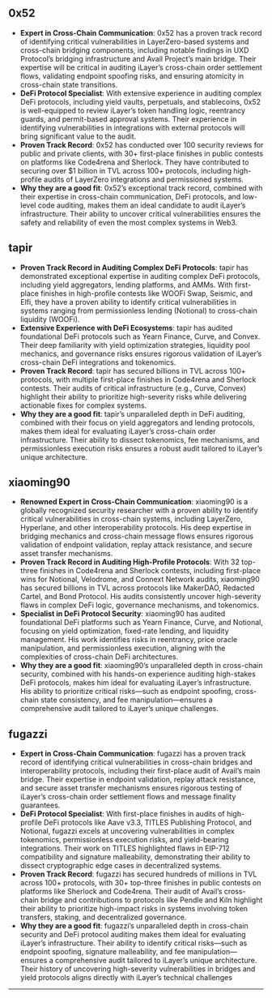 ## 0x52  

- **Expert in Cross-Chain Communication**: 0x52 has a proven track record of identifying critical vulnerabilities in LayerZero-based systems and cross-chain bridging components, including notable findings in UXD Protocol’s bridging infrastructure and Avail Project’s main bridge. Their expertise will be critical in auditing iLayer’s cross-chain order settlement flows, validating endpoint spoofing risks, and ensuring atomicity in cross-chain state transitions.  
- **DeFi Protocol Specialist**: With extensive experience in auditing complex DeFi protocols, including yield vaults, perpetuals, and stablecoins, 0x52 is well-equipped to review iLayer’s token handling logic, reentrancy guards, and permit-based approval systems. Their experience in identifying vulnerabilities in integrations with external protocols will bring significant value to the audit.  
- **Proven Track Record**: 0x52 has conducted over 100 security reviews for public and private clients, with 30+ first-place finishes in public contests on platforms like Code4rena and Sherlock. They have contributed to securing over $1 billion in TVL across 100+ protocols, including high-profile audits of LayerZero integrations and permissioned systems.  
- **Why they are a good fit**: 0x52’s exceptional track record, combined with their expertise in cross-chain communication, DeFi protocols, and low-level code auditing, makes them an ideal candidate to audit iLayer’s infrastructure. Their ability to uncover critical vulnerabilities ensures the safety and reliability of even the most complex systems in Web3.


## tapir  

- **Proven Track Record in Auditing Complex DeFi Protocols**: tapir has demonstrated exceptional expertise in auditing complex DeFi protocols, including yield aggregators, lending platforms, and AMMs. With first-place finishes in high-profile contests like WOOFi Swap, Seismic, and Elfi, they have a proven ability to identify critical vulnerabilities in systems ranging from permissionless lending (Notional) to cross-chain liquidity (WOOFi).  
- **Extensive Experience with DeFi Ecosystems**: tapir has audited foundational DeFi protocols such as Yearn Finance, Curve, and Convex. Their deep familiarity with yield optimization strategies, liquidity pool mechanics, and governance risks ensures rigorous validation of iLayer’s cross-chain DeFi integrations and tokenomics.  
- **Proven Track Record**: tapir has secured billions in TVL across 100+ protocols, with multiple first-place finishes in Code4rena and Sherlock contests. Their audits of critical infrastructure (e.g., Curve, Convex) highlight their ability to prioritize high-severity risks while delivering actionable fixes for complex systems.  
- **Why they are a good fit**: tapir’s unparalleled depth in DeFi auditing, combined with their focus on yield aggregators and lending protocols, makes them ideal for evaluating iLayer’s cross-chain order infrastructure. Their ability to dissect tokenomics, fee mechanisms, and permissionless execution risks ensures a robust audit tailored to iLayer’s unique architecture.


## xiaoming90  

- **Renowned Expert in Cross-Chain Communication**: xiaoming90 is a globally recognized security researcher with a proven ability to identify critical vulnerabilities in cross-chain systems, including LayerZero, Hyperlane, and other interoperability protocols. His deep expertise in bridging mechanics and cross-chain message flows ensures rigorous validation of endpoint validation, replay attack resistance, and secure asset transfer mechanisms.  
- **Proven Track Record in Auditing High-Profile Protocols**: With 32 top-three finishes in Code4rena and Sherlock contests, including first-place wins for Notional, Velodrome, and Connext Network audits, xiaoming90 has secured billions in TVL across protocols like MakerDAO, Redacted Cartel, and Bond Protocol. His audits consistently uncover high-severity flaws in complex DeFi logic, governance mechanisms, and tokenomics.  
- **Specialist in DeFi Protocol Security**: xiaoming90 has audited foundational DeFi platforms such as Yearn Finance, Curve, and Notional, focusing on yield optimization, fixed-rate lending, and liquidity management. His work identifies risks in reentrancy, price oracle manipulation, and permissionless execution, aligning with the complexities of cross-chain DeFi architectures.  
- **Why they are a good fit**: xiaoming90’s unparalleled depth in cross-chain security, combined with his hands-on experience auditing high-stakes DeFi protocols, makes him ideal for evaluating iLayer’s infrastructure. His ability to prioritize critical risks—such as endpoint spoofing, cross-chain state consistency, and fee manipulation—ensures a comprehensive audit tailored to iLayer’s unique challenges.


## fugazzi  

- **Expert in Cross-Chain Communication**: fugazzi has a proven track record of identifying critical vulnerabilities in cross-chain bridges and interoperability protocols, including their first-place audit of Avail’s main bridge. Their expertise in endpoint validation, replay attack resistance, and secure asset transfer mechanisms ensures rigorous testing of iLayer’s cross-chain order settlement flows and message finality guarantees.  
- **DeFi Protocol Specialist**: With first-place finishes in audits of high-profile DeFi protocols like Aave v3.3, TITLES Publishing Protocol, and Notional, fugazzi excels at uncovering vulnerabilities in complex tokenomics, permissionless execution risks, and yield-bearing integrations. Their work on TITLES highlighted flaws in EIP-712 compatibility and signature malleability, demonstrating their ability to dissect cryptographic edge cases in decentralized systems.  
- **Proven Track Record**: fugazzi has secured hundreds of millions in TVL across 100+ protocols, with 30+ top-three finishes in public contests on platforms like Sherlock and Code4rena. Their audit of Avail’s cross-chain bridge and contributions to protocols like Pendle and Kiln highlight their ability to prioritize high-impact risks in systems involving token transfers, staking, and decentralized governance.  
- **Why they are a good fit**: fugazzi’s unparalleled depth in cross-chain security and DeFi protocol auditing makes them ideal for evaluating iLayer’s infrastructure. Their ability to identify critical risks—such as endpoint spoofing, signature malleability, and fee manipulation—ensures a comprehensive audit tailored to iLayer’s unique architecture. Their history of uncovering high-severity vulnerabilities in bridges and yield protocols aligns directly with iLayer’s technical challenges 


---